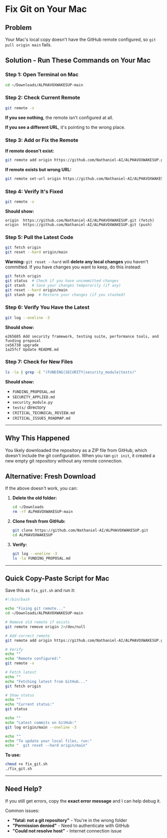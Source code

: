 # Fix Git on Your Mac

## Problem
Your Mac's local copy doesn't have the GitHub remote configured, so `git pull origin main` fails.

## Solution - Run These Commands on Your Mac

### Step 1: Open Terminal on Mac
```bash
cd ~/Downloads/ALPHAVOXWAKESUP-main
```

### Step 2: Check Current Remote
```bash
git remote -v
```

**If you see nothing**, the remote isn't configured at all.

**If you see a different URL**, it's pointing to the wrong place.

### Step 3: Add or Fix the Remote

**If remote doesn't exist:**
```bash
git remote add origin https://github.com/Nathaniel-AI/ALPHAVOXWAKESUP.git
```

**If remote exists but wrong URL:**
```bash
git remote set-url origin https://github.com/Nathaniel-AI/ALPHAVOXWAKESUP.git
```

### Step 4: Verify It's Fixed
```bash
git remote -v
```

**Should show:**
```
origin  https://github.com/Nathaniel-AI/ALPHAVOXWAKESUP.git (fetch)
origin  https://github.com/Nathaniel-AI/ALPHAVOXWAKESUP.git (push)
```

### Step 5: Pull the Latest Code
```bash
git fetch origin
git reset --hard origin/main
```

**Warning:** `git reset --hard` will **delete any local changes** you haven't committed. If you have changes you want to keep, do this instead:
```bash
git fetch origin
git status  # Check if you have uncommitted changes
git stash   # Save your changes temporarily (if any)
git reset --hard origin/main
git stash pop  # Restore your changes (if you stashed)
```

### Step 6: Verify You Have the Latest
```bash
git log --oneline -3
```

**Should show:**
```
e265685 Add security framework, testing suite, performance tools, and funding proposal
ce56738 upgrade
1a25fcf Update README.md
```

### Step 7: Check for New Files
```bash
ls -la | grep -E "(FUNDING|SECURITY|security_module|tests)"
```

**Should show:**
- `FUNDING_PROPOSAL.md`
- `SECURITY_APPLIED.md`
- `security_module.py`
- `tests/` directory
- `CRITICAL_TECHNICAL_REVIEW.md`
- `CRITICAL_ISSUES_ROADMAP.md`

---

## Why This Happened

You likely downloaded the repository as a ZIP file from GitHub, which doesn't include the git configuration. When you ran `git init`, it created a new empty git repository without any remote connection.

## Alternative: Fresh Download

If the above doesn't work, you can:

1. **Delete the old folder:**
   ```bash
   cd ~/Downloads
   rm -rf ALPHAVOXWAKESUP-main
   ```

2. **Clone fresh from GitHub:**
   ```bash
   git clone https://github.com/Nathaniel-AI/ALPHAVOXWAKESUP.git
   cd ALPHAVOXWAKESUP
   ```

3. **Verify:**
   ```bash
   git log --oneline -3
   ls -la FUNDING_PROPOSAL.md
   ```

---

## Quick Copy-Paste Script for Mac

Save this as `fix_git.sh` and run it:

```bash
#!/bin/bash

echo "Fixing git remote..."
cd ~/Downloads/ALPHAVOXWAKESUP-main

# Remove old remote if exists
git remote remove origin 2>/dev/null

# Add correct remote
git remote add origin https://github.com/Nathaniel-AI/ALPHAVOXWAKESUP.git

# Verify
echo ""
echo "Remote configured:"
git remote -v

# Fetch latest
echo ""
echo "Fetching latest from GitHub..."
git fetch origin

# Show status
echo ""
echo "Current status:"
git status

echo ""
echo "Latest commits on GitHub:"
git log origin/main --oneline -3

echo ""
echo "To update your local files, run:"
echo "  git reset --hard origin/main"
```

**To use:**
```bash
chmod +x fix_git.sh
./fix_git.sh
```

---

## Need Help?

If you still get errors, copy the **exact error message** and I can help debug it.

Common issues:
- **"fatal: not a git repository"** - You're in the wrong folder
- **"Permission denied"** - Need to authenticate with GitHub
- **"Could not resolve host"** - Internet connection issue
